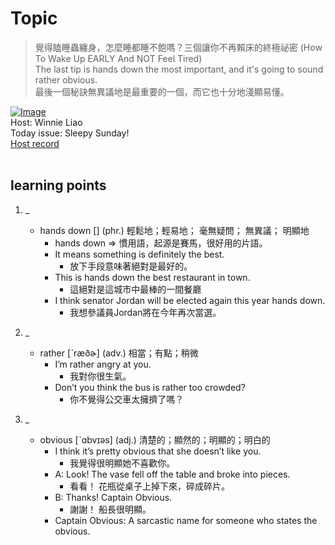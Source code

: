 # Topic

> 覺得瞌睡蟲纏身，怎麼睡都睡不飽嗎？三個讓你不再賴床的終極祕密 (How To Wake Up EARLY And NOT Feel Tired) <br>
> The last tip is hands down the most important, and it's going to sound rather obvious. <br>
> 最後一個秘訣無異議地是最重要的一個，而它也十分地淺顯易懂。 <br>

[![Image](https://cdn.voicetube.com/assets/thumbnails/urrgtqNVp0E.jpg)](https://www.youtube.com/embed/urrgtqNVp0E?rel=0&showinfo=0&cc_load_policy=0&controls=1&autoplay=1&iv_load_policy=3&playsinline=1&wmode=transparent&start=142&end=148&enablejsapi=1&origin=https://tw.voicetube.com&widgetid=1)<br>
Host: Winnie Liao
<br>Today issue: Sleepy Sunday!
<br>
[Host record](https://cdn.voicetube.com/tmp/everyday_records/callmeboss901/3118.mp3)
<br><br>
## learning points
1. _
	* hands down [] (phr.) 輕鬆地；輕易地； 毫無疑問； 無異議； 明顯地
		- hands down => 慣用語，起源是賽馬，很好用的片語。
		- It means something is definitely the best.
			+ 放下手段意味著絕對是最好的。
		- This is hands down the best restaurant in town.
			+ 這絕對是這城市中最棒的一間餐廳
		- I think senator Jordan will be elected again this year hands down.
			+ 我想參議員Jordan將在今年再次當選。

2. _
	* rather [ˋræðɚ] (adv.) 相當；有點；稍微
		- I’m rather angry at you.
			+ 我對你很生氣。
		- Don’t you think the bus is rather too crowded?
			+ 你不覺得公交車太擁擠了嗎？

3. _
	* obvious [ˋɑbvɪəs] (adj.) 清楚的；顯然的；明顯的；明白的
		- I think it’s pretty obvious that she doesn’t like you.
			+ 我覺得很明顯她不喜歡你。
		- A: Look! The vase fell off the table and broke into pieces.
			+ 看看！ 花瓶從桌子上掉下來，碎成碎片。
		- B: Thanks! Captain Obvious.
			+ 謝謝！ 船長很明顯。
		- Captain Obvious: A sarcastic name for someone who states the obvious.

